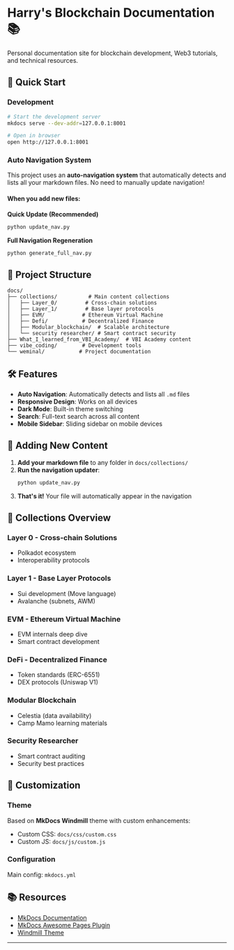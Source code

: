 # Harry's Blockchain Documentation 📚

Personal documentation site for blockchain development, Web3 tutorials, and technical resources.

## 🚀 Quick Start

### Development
```bash
# Start the development server
mkdocs serve --dev-addr=127.0.0.1:8001

# Open in browser
open http://127.0.0.1:8001
```

### Auto Navigation System

This project uses an **auto-navigation system** that automatically detects and lists all your markdown files. No need to manually update navigation!

#### When you add new files:

**Quick Update (Recommended)**
```bash
python update_nav.py
```

**Full Navigation Regeneration**
```bash
python generate_full_nav.py
```

## 📁 Project Structure

```
docs/
├── collections/          # Main content collections
│   ├── Layer_0/         # Cross-chain solutions
│   ├── Layer_1/         # Base layer protocols
│   ├── EVM/            # Ethereum Virtual Machine
│   ├── Defi/           # Decentralized Finance
│   ├── Modular_blockchain/  # Scalable architecture
│   └── security researcher/ # Smart contract security
├── What_I_learned_from_VBI_Academy/  # VBI Academy content
├── vibe_coding/        # Development tools
└── weminal/           # Project documentation
```

## 🛠️ Features

- **Auto Navigation**: Automatically detects and lists all `.md` files
- **Responsive Design**: Works on all devices
- **Dark Mode**: Built-in theme switching
- **Search**: Full-text search across all content
- **Mobile Sidebar**: Sliding sidebar on mobile devices

## 📝 Adding New Content

1. **Add your markdown file** to any folder in `docs/collections/`
2. **Run the navigation updater**:
   ```bash
   python update_nav.py
   ```
3. **That's it!** Your file will automatically appear in the navigation

## 🎯 Collections Overview

### Layer 0 - Cross-chain Solutions
- Polkadot ecosystem
- Interoperability protocols

### Layer 1 - Base Layer Protocols  
- Sui development (Move language)
- Avalanche (subnets, AWM)

### EVM - Ethereum Virtual Machine
- EVM internals deep dive
- Smart contract development

### DeFi - Decentralized Finance
- Token standards (ERC-6551)
- DEX protocols (Uniswap V1)

### Modular Blockchain
- Celestia (data availability)
- Camp Mamo learning materials

### Security Researcher
- Smart contract auditing
- Security best practices

## 🔧 Customization

### Theme
Based on **MkDocs Windmill** theme with custom enhancements:
- Custom CSS: `docs/css/custom.css`
- Custom JS: `docs/js/custom.js`

### Configuration
Main config: `mkdocs.yml`

## 📚 Resources

- [MkDocs Documentation](https://www.mkdocs.org/)
- [MkDocs Awesome Pages Plugin](https://github.com/lukasgeiter/mkdocs-awesome-pages-plugin)
- [Windmill Theme](https://github.com/gristlabs/mkdocs-windmill)

---
